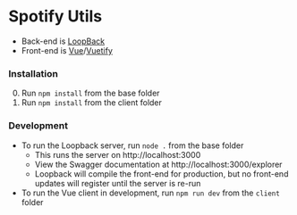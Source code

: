 # Spotify Utils

* Back-end is [LoopBack](http://loopback.io)
* Front-end is [Vue](http://vuejs.org)/[Vuetify](http://vuetifyjs.com)

### Installation
0. Run `npm install` from the base folder
0. Run `npm install` from the client folder

### Development
* To run the Loopback server, run `node .` from the base folder
  * This runs the server on http://localhost:3000
  * View the Swagger documentation at http://localhost:3000/explorer
  * Loopback will compile the front-end for production, but no front-end updates will register until the server is re-run
* To run the Vue client in development, run `npm run dev` from the `client` folder
